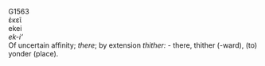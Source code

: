 G1563  
ἐκεῖ  
ekei  
*ek-i‘*  
Of uncertain affinity; *there*; by extension *thither:* - there, thither
(-ward), (to) yonder (place).  
